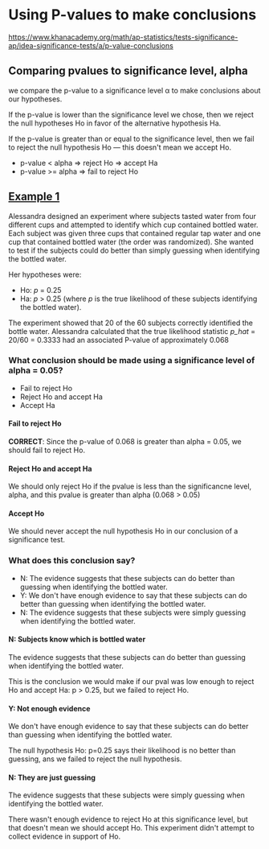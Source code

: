 # Using P-values to make conclusions
https://www.khanacademy.org/math/ap-statistics/tests-significance-ap/idea-significance-tests/a/p-value-conclusions

## Comparing pvalues to significance level, alpha
we compare the p-value to a significance level α to make conclusions about our hypotheses.

If the p-value is lower than the significance level we chose,
then we reject the null hypotheses Ho
in favor of the alternative hypothesis Ha.

If the p-value is greater than or equal to the significance level,
then we fail to reject the null hypothesis Ho — 
this doesn't mean we accept Ho.

  * p-value < alpha => reject Ho => accept Ha
  * p-value >= alpha => fail to reject Ho

## [Example 1](README.md)
Alessandra designed an experiment where subjects tasted water from four different cups and attempted to identify which cup contained bottled water. Each subject was given three cups that contained regular tap water and one cup that contained bottled water (the order was randomized). She wanted to test if the subjects could do better than simply guessing when identifying the bottled water. 

Her hypotheses were:
  * Ho: *p* = 0.25
  * Ha: *p* > 0.25
(where *p* is the true likelihood of these subjects identifying the bottled water).

The experiment showed that 20 of the 60 subjects correctly identified the bottle water.
Alessandra calculated that the true likelihood statistic *p_hat* = 20/60 = 0.3333
had an associated P-value of approximately 0.068

### What conclusion should be made using a significance level of alpha = 0.05?
  * Fail to reject Ho
  * Reject Ho and accept Ha
  * Accept Ha

#### Fail to reject Ho
**CORRECT**: Since the p-value of 0.068 is greater than alpha = 0.05, we should fail to reject Ho.

#### Reject Ho and accept Ha
We should only reject Ho if the pvalue is less than the significancne level, alpha, and this pvalue is greater than alpha (0.068 > 0.05)

#### Accept Ho
We should never accept the null hypothesis Ho in our conclusion of a significance test.

### What does this conclusion say?
  * N: The evidence suggests that these subjects can do better than guessing when identifying the bottled water.
  * Y: We don't have enough evidence to say that these subjects can do better than guessing when identifying the bottled water.
  * N: The evidence suggests that these subjects were simply guessing when identifying the bottled water.

#### N: Subjects know which is bottled water
The evidence suggests that these subjects can do better than guessing when identifying the bottled water.

This is the conclusion we would make if our pval was low enough to reject Ho and accept Ha:  p > 0.25, but we failed to reject Ho.

#### Y: Not enough evidence
We don't have enough evidence to say that these subjects can do better than guessing when identifying the bottled water.

The null hypothesis Ho: p=0.25 says their likelihood is no better than guessing, ans we failed to reject the null hypothesis.

#### N: They are just guessing
The evidence suggests that these subjects were simply guessing when identifying the bottled water.

There wasn't enough evidence to reject Ho at this significance level, 
but that doesn't mean we should accept Ho.
This experiment didn't attempt to collect evidence in support of Ho.

